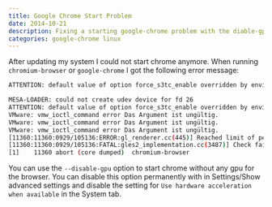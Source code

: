 ```yaml
---
title: Google Chrome Start Problem
date: 2014-10-21
description: Fixing a starting google-chrome problem with the diable-gpu option
categories: google-chrome linux
---
```


After updating my system I could not start chrome anymore. When running `chromium-browser` or `google-chrome` I got the following error message:


```sh
ATTENTION: default value of option force_s3tc_enable overridden by environment.

MESA-LOADER: could not create udev device for fd 26
ATTENTION: default value of option force_s3tc_enable overridden by environment.
VMware: vmw_ioctl_command error Das Argument ist ungültig.
VMware: vmw_ioctl_command error Das Argument ist ungültig.
VMware: vmw_ioctl_command error Das Argument ist ungültig.
[11360:11360:0929/105136:ERROR:gl_renderer.cc(445)] Reached limit of pending sync queries.
[11360:11360:0929/105136:FATAL:gles2_implementation.cc(3487)] Check failed: query->CheckResultsAvailable(helper_).
[1]    11360 abort (core dumped)  chromium-browser
```


You can use the `--disable-gpu` option to start chrome without any gpu for the browser. You can disable this option permanently with in Settings/Show advanced settings and disable the setting for `Use hardware acceleration when available` in the System tab.

